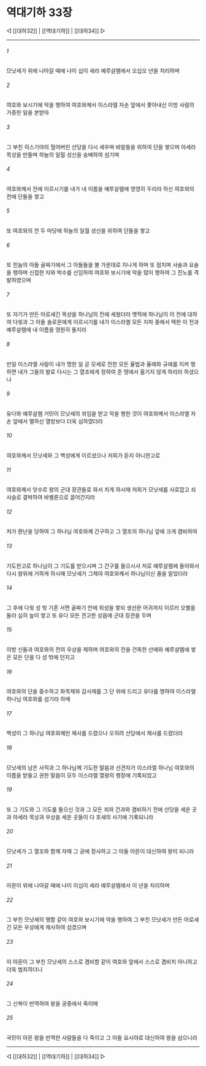 # 역대기하 33장

◁ [[대하32]] | [[역대기하]] | [[대하34]] ▷
***

###### 1
므낫세가 위에 나아갈 때에 나이 십이 세라 예루살렘에서 오십오 년을 치리하며

###### 2
여호와 보시기에 악을 행하여 여호와께서 이스라엘 자손 앞에서 쫓아내신 이방 사람의 가증한 일을 본받아

###### 3
그 부친 히스기야의 헐어버린 산당을 다시 세우며 바알들을 위하여 단을 쌓으며 아세라 목상을 만들며 하늘의 일월 성신을 숭배하여 섬기며

###### 4
여호와께서 전에 이르시기를 내가 내 이름을 예루살렘에 영영히 두리라 하신 여호와의 전에 단들을 쌓고

###### 5
또 여호와의 전 두 마당에 하늘의 일월 성신을 위하여 단들을 쌓고

###### 6
또 힌놈의 아들 골짜기에서 그 아들들을 불 가운데로 지나게 하며 또 점치며 사술과 요술을 행하며 신접한 자와 박수를 신임하여 여호와 보시기에 악을 많이 행하여 그 진노를 격발하였으며

###### 7
또 자기가 만든 아로새긴 목상을 하나님의 전에 세웠더라 옛적에 하나님이 이 전에 대하여 다윗과 그 아들 솔로몬에게 이르시기를 내가 이스라엘 모든 지파 중에서 택한 이 전과 예루살렘에 내 이름을 영원히 둘지라

###### 8
만일 이스라엘 사람이 내가 명한 일 곧 모세로 전한 모든 율법과 율례와 규례를 지켜 행하면 내가 그들의 발로 다시는 그 열조에게 정하여 준 땅에서 옮기지 않게 하리라 하셨으나

###### 9
유다와 예루살렘 거민이 므낫세의 꾀임을 받고 악을 행한 것이 여호와께서 이스라엘 자손 앞에서 멸하신 열방보다 더욱 심하였더라

###### 10
여호와께서 므낫세와 그 백성에게 이르셨으나 저희가 듣지 아니한고로

###### 11
여호와께서 앗수르 왕의 군대 장관들로 와서 치게 하시매 저희가 므낫세를 사로잡고 쇠사슬로 결박하여 바벨론으로 끌어간지라

###### 12
저가 환난을 당하여 그 하나님 여호와께 간구하고 그 열조의 하나님 앞에 크게 겸비하여

###### 13
기도한고로 하나님이 그 기도를 받으시며 그 간구를 들으시사 저로 예루살렘에 돌아와서 다시 왕위에 거하게 하시매 므낫세가 그제야 여호와께서 하나님이신 줄을 알았더라

###### 14
그 후에 다윗 성 밖 기혼 서편 골짜기 안에 외성을 쌓되 생선문 어귀까지 이르러 오벨을 둘러 심히 높이 쌓고 또 유다 모든 견고한 성읍에 군대 장관을 두며

###### 15
이방 신들과 여호와의 전의 우상을 제하며 여호와의 전을 건축한 산에와 예루살렘에 쌓은 모든 단을 다 성 밖에 던지고

###### 16
여호와의 단을 중수하고 화목제와 감사제를 그 단 위에 드리고 유다를 명하여 이스라엘 하나님 여호와를 섬기라 하매

###### 17
백성이 그 하나님 여호와께만 제사를 드렸으나 오히려 산당에서 제사를 드렸더라

###### 18
므낫세의 남은 사적과 그 하나님께 기도한 말씀과 선견자가 이스라엘 하나님 여호와의 이름을 받들고 권한 말씀이 모두 이스라엘 열왕의 행장에 기록되었고

###### 19
또 그 기도와 그 기도를 들으신 것과 그 모든 죄와 건과와 겸비하기 전에 산당을 세운 곳과 아세라 목상과 우상을 세운 곳들이 다 호새의 사기에 기록되니라

###### 20
므낫세가 그 열조와 함께 자매 그 궁에 장사하고 그 아들 아몬이 대신하여 왕이 되니라

###### 21
아몬이 위에 나아갈 때에 나이 이십이 세라 예루살렘에서 이 년을 치리하며

###### 22
그 부친 므낫세의 행함 같이 여호와 보시기에 악을 행하여 그 부친 므낫세가 만든 아로새긴 모든 우상에게 제사하여 섬겼으며

###### 23
이 아몬이 그 부친 므낫세의 스스로 겸비함 같이 여호와 앞에서 스스로 겸비치 아니하고 더욱 범죄하더니

###### 24
그 신복이 반역하여 왕을 궁중에서 죽이매

###### 25
국민이 아몬 왕을 반역한 사람들을 다 죽이고 그 아들 요시야로 대신하여 왕을 삼으니라

***
◁ [[대하32]] | [[역대기하]] | [[대하34]] ▷